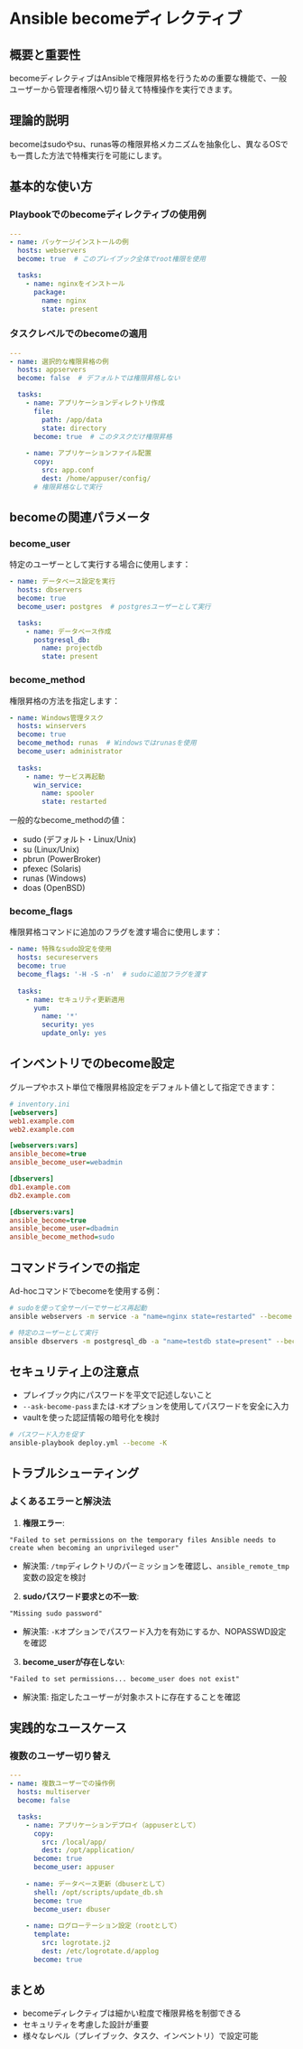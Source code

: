 # Ansible becomeディレクティブ

## 概要と重要性
becomeディレクティブはAnsibleで権限昇格を行うための重要な機能で、一般ユーザーから管理者権限へ切り替えて特権操作を実行できます。

## 理論的説明
becomeはsudoやsu、runas等の権限昇格メカニズムを抽象化し、異なるOSでも一貫した方法で特権実行を可能にします。

## 基本的な使い方

### Playbookでのbecomeディレクティブの使用例

```yaml
---
- name: パッケージインストールの例
  hosts: webservers
  become: true  # このプレイブック全体でroot権限を使用

  tasks:
    - name: nginxをインストール
      package:
        name: nginx
        state: present
```

### タスクレベルでのbecomeの適用

```yaml
---
- name: 選択的な権限昇格の例
  hosts: appservers
  become: false  # デフォルトでは権限昇格しない

  tasks:
    - name: アプリケーションディレクトリ作成
      file:
        path: /app/data
        state: directory
      become: true  # このタスクだけ権限昇格
      
    - name: アプリケーションファイル配置
      copy:
        src: app.conf
        dest: /home/appuser/config/
      # 権限昇格なしで実行
```

## becomeの関連パラメータ

### become_user

特定のユーザーとして実行する場合に使用します：

```yaml
- name: データベース設定を実行
  hosts: dbservers
  become: true
  become_user: postgres  # postgresユーザーとして実行

  tasks:
    - name: データベース作成
      postgresql_db:
        name: projectdb
        state: present
```

### become_method

権限昇格の方法を指定します：

```yaml
- name: Windows管理タスク
  hosts: winservers
  become: true
  become_method: runas  # Windowsではrunasを使用
  become_user: administrator
  
  tasks:
    - name: サービス再起動
      win_service:
        name: spooler
        state: restarted
```

一般的なbecome_methodの値：
- sudo (デフォルト・Linux/Unix)
- su (Linux/Unix)
- pbrun (PowerBroker)
- pfexec (Solaris)
- runas (Windows)
- doas (OpenBSD)

### become_flags

権限昇格コマンドに追加のフラグを渡す場合に使用します：

```yaml
- name: 特殊なsudo設定を使用
  hosts: secureservers
  become: true
  become_flags: '-H -S -n'  # sudoに追加フラグを渡す
  
  tasks:
    - name: セキュリティ更新適用
      yum:
        name: '*'
        security: yes
        update_only: yes
```

## インベントリでのbecome設定

グループやホスト単位で権限昇格設定をデフォルト値として指定できます：

```ini
# inventory.ini
[webservers]
web1.example.com
web2.example.com

[webservers:vars]
ansible_become=true
ansible_become_user=webadmin

[dbservers]
db1.example.com
db2.example.com

[dbservers:vars]
ansible_become=true
ansible_become_user=dbadmin
ansible_become_method=sudo
```

## コマンドラインでの指定

Ad-hocコマンドでbecomeを使用する例：

```bash
# sudoを使って全サーバーでサービス再起動
ansible webservers -m service -a "name=nginx state=restarted" --become

# 特定のユーザーとして実行
ansible dbservers -m postgresql_db -a "name=testdb state=present" --become --become-user=postgres
```

## セキュリティ上の注意点

- プレイブック内にパスワードを平文で記述しないこと
- `--ask-become-pass`または`-K`オプションを使用してパスワードを安全に入力
- vaultを使った認証情報の暗号化を検討

```bash
# パスワード入力を促す
ansible-playbook deploy.yml --become -K
```

## トラブルシューティング

### よくあるエラーと解決法

1. **権限エラー**:
```
"Failed to set permissions on the temporary files Ansible needs to create when becoming an unprivileged user"
```
- 解決策: `/tmp`ディレクトリのパーミッションを確認し、`ansible_remote_tmp`変数の設定を検討

2. **sudoパスワード要求との不一致**:
```
"Missing sudo password"
```
- 解決策: `-K`オプションでパスワード入力を有効にするか、NOPASSWD設定を確認

3. **become_userが存在しない**:
```
"Failed to set permissions... become_user does not exist"
```
- 解決策: 指定したユーザーが対象ホストに存在することを確認

## 実践的なユースケース

### 複数のユーザー切り替え

```yaml
---
- name: 複数ユーザーでの操作例
  hosts: multiserver
  become: false

  tasks:
    - name: アプリケーションデプロイ（appuserとして）
      copy:
        src: /local/app/
        dest: /opt/application/
      become: true
      become_user: appuser
      
    - name: データベース更新（dbuserとして）
      shell: /opt/scripts/update_db.sh
      become: true
      become_user: dbuser
      
    - name: ログローテーション設定（rootとして）
      template:
        src: logrotate.j2
        dest: /etc/logrotate.d/applog
      become: true
```

## まとめ

- becomeディレクティブは細かい粒度で権限昇格を制御できる
- セキュリティを考慮した設計が重要
- 様々なレベル（プレイブック、タスク、インベントリ）で設定可能
